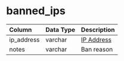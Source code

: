 # banned\_ips

| Column | Data Type | Description |
| :--- | :--- | :--- |
| ip\_address | varchar | [IP Address](../../../schema/categories/admin/account_ip.md) |
| notes | varchar | Ban reason |

